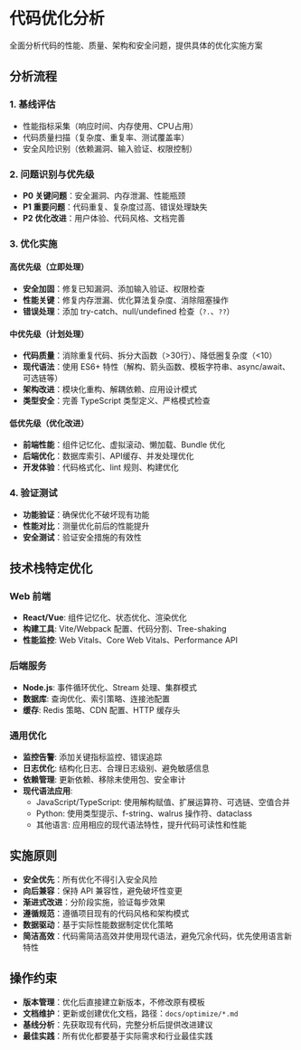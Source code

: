 # 代码优化分析

全面分析代码的性能、质量、架构和安全问题，提供具体的优化实施方案

## 分析流程

### 1. 基线评估

- 性能指标采集（响应时间、内存使用、CPU占用）
- 代码质量扫描（复杂度、重复率、测试覆盖率）
- 安全风险识别（依赖漏洞、输入验证、权限控制）

### 2. 问题识别与优先级

- **P0 关键问题**：安全漏洞、内存泄漏、性能瓶颈
- **P1 重要问题**：代码重复、复杂度过高、错误处理缺失
- **P2 优化改进**：用户体验、代码风格、文档完善

### 3. 优化实施

#### 高优先级（立即处理）

- **安全加固**：修复已知漏洞、添加输入验证、权限检查
- **性能关键**：修复内存泄漏、优化算法复杂度、消除阻塞操作
- **错误处理**：添加 try-catch、null/undefined 检查（`?.`、`??`）

#### 中优先级（计划处理）

- **代码质量**：消除重复代码、拆分大函数（>30行）、降低圈复杂度（<10）
- **现代语法**：使用 ES6+ 特性（解构、箭头函数、模板字符串、async/await、可选链等）
- **架构改进**：模块化重构、解耦依赖、应用设计模式
- **类型安全**：完善 TypeScript 类型定义、严格模式检查

#### 低优先级（优化改进）

- **前端性能**：组件记忆化、虚拟滚动、懒加载、Bundle 优化
- **后端优化**：数据库索引、API缓存、并发处理优化
- **开发体验**：代码格式化、lint 规则、构建优化

### 4. 验证测试

- **功能验证**：确保优化不破坏现有功能
- **性能对比**：测量优化前后的性能提升
- **安全测试**：验证安全措施的有效性

## 技术栈特定优化

### Web 前端

- **React/Vue**: 组件记忆化、状态优化、渲染优化
- **构建工具**: Vite/Webpack 配置、代码分割、Tree-shaking
- **性能监控**: Web Vitals、Core Web Vitals、Performance API

### 后端服务

- **Node.js**: 事件循环优化、Stream 处理、集群模式
- **数据库**: 查询优化、索引策略、连接池配置
- **缓存**: Redis 策略、CDN 配置、HTTP 缓存头

### 通用优化

- **监控告警**: 添加关键指标监控、错误追踪
- **日志优化**: 结构化日志、合理日志级别、避免敏感信息
- **依赖管理**: 更新依赖、移除未使用包、安全审计
- **现代语法应用**: 
  - JavaScript/TypeScript: 使用解构赋值、扩展运算符、可选链、空值合并
  - Python: 使用类型提示、f-string、walrus 操作符、dataclass
  - 其他语言: 应用相应的现代语法特性，提升代码可读性和性能

## 实施原则

- **安全优先**：所有优化不得引入安全风险
- **向后兼容**：保持 API 兼容性，避免破坏性变更
- **渐进式改进**：分阶段实施，验证每步效果
- **遵循规范**：遵循项目现有的代码风格和架构模式
- **数据驱动**：基于实际性能数据制定优化策略
- **简洁高效**：代码需简洁高效并使用现代语法，避免冗余代码，优先使用语言新特性

## 操作约束

- **版本管理**：优化后直接建立新版本，不修改原有模板
- **文档维护**：更新或创建优化文档，路径：`docs/optimize/*.md`
- **基线分析**：先获取现有代码，完整分析后提供改进建议
- **最佳实践**：所有优化都要基于实际需求和行业最佳实践
